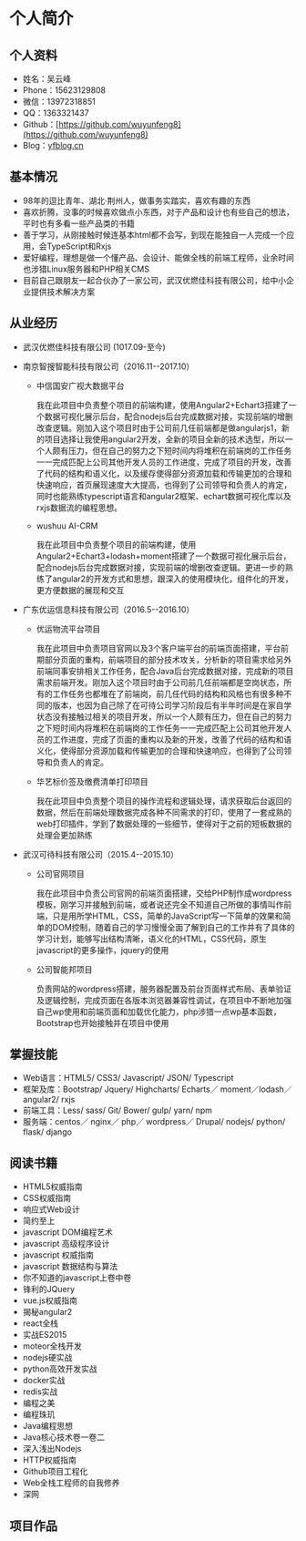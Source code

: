 # 个人简介

## 个人资料

* 姓名：吴云峰
* Phone：15623129808
* 微信：13972318851
* QQ：1363321437
* Github：[https://github.com/wuyunfeng8](https://github.com/wuyunfeng8)
* Blog：[yfblog.cn](https://yfblog.cn)

## 基本情况

* 98年的逗比青年、湖北·荆州人，做事务实踏实，喜欢有趣的东西
* 喜欢折腾，没事的时候喜欢做点小东西，对于产品和设计也有些自己的想法，平时也有多看一些产品类的书籍
* 善于学习，从刚接触时候连基本html都不会写，到现在能独自一人完成一个应用，会TypeScript和Rxjs
* 爱好编程，理想是做一个懂产品、会设计、能做全栈的前端工程师，业余时间也涉猎Linux服务器和PHP相关CMS
* 目前自己跟朋友一起合伙办了一家公司，武汉优燃佳科技有限公司，给中小企业提供技术解决方案

## 从业经历

* 武汉优燃佳科技有限公司 (1017.09-至今)

* 南京智搜智能科技有限公司（2016.11--2017.10）

    * 中信国安广视大数据平台

        我在此项目中负责整个项目的前端构建，使用Angular2+Echart3搭建了一个数据可视化展示后台，配合nodejs后台完成数据对接，实现前端的增删改查逻辑。刚加入这个项目时由于公司前几任前端都是做angularjs1，新的项目选择让我使用angular2开发，全新的项目全新的技术选型，所以一个人颇有压力，但在自己的努力之下短时间内将堆积在前端岗的工作任务一一完成匹配上公司其他开发人员的工作进度，完成了项目的开发，改善了代码的结构和语义化，以及缓存使得部分资源加载和传输更加的合理和快速响应，首页展现速度大大提高，也得到了公司领导和负责人的肯定，同时也能熟练typescript语言和angular2框架、echart数据可视化库以及rxjs数据流的编程思想。

    * wushuu AI-CRM

        我在此项目中负责整个项目的前端构建，使用Angular2+Echart3+lodash+moment搭建了一个数据可视化展示后台，配合nodejs后台完成数据对接，实现前端的增删改查逻辑。更进一步的熟练了angular2的开发方式和思想，跟深入的使用模块化，组件化的开发，更方便数据的展现和交互

* 广东优运信息科技有限公司（2016.5--2016.10）

    * 优运物流平台项目

        我在此项目中负责项目官网以及3个客户端平台的前端页面搭建，平台前期部分页面的重构，前端项目的部分技术攻关，分析新的项目需求给另外前端同事安排相关工作任务，配合Java后台完成数据对接，完成新的项目需求前端开发。刚加入这个项目时由于公司前几任前端都是空岗状态，所有的工作任务也都堆在了前端岗，前几任代码的结构和风格也有很多种不同的版本，也因为自己除了在可待公司学习阶段后有半年时间是在家自学状态没有接触过相关的项目开发，所以一个人颇有压力，但在自己的努力之下短时间内将堆积在前端岗的工作任务一一完成匹配上公司其他开发人员的工作进度，完成了页面的重构以及新的开发，改善了代码的结构和语义化，使得部分资源加载和传输更加的合理和快速响应，也得到了公司领导和负责人的肯定。

    * 华艺标价签及缴费清单打印项目

        我在此项目中负责整个项目的操作流程和逻辑处理，请求获取后台返回的数据，然后在前端处理数据完成各种不同需求的打印，使用了一套成熟的web打印插件，学到了数据处理的一些细节，使得对于之前的短板数据的处理会更加熟练

* 武汉可待科技有限公司（2015.4--2015.10）

    * 公司官网项目

        我在此项目中负责公司官网的前端页面搭建，交给PHP制作成wordpress模板，刚学习并接触到前端，或者说还完全不知道自己所做的事情叫作前端，只是用所学HTML，CSS，简单的JavaScript写一下简单的效果和简单的DOM控制，随着自己的学习慢慢全面了解到自己的工作并有了具体的学习计划，能够写出结构清晰，语义化的HTML，CSS代码，原生javascript的更多操作，jquery的使用

    * 公司智能邦项目

        负责网站的wordpress搭建，服务器配置及前台页面样式布局、表单验证及逻辑控制，完成页面在各版本浏览器兼容性调试，在项目中不断地加强自己wp使用和前端页面和加载优化能力，php涉猎一点wp基本函数，Bootstrap也开始接触并在项目中使用

## 掌握技能

* Web语言：HTML5/ CSS3/ Javascript/ JSON/ Typescript
* 框架及库：Bootstrap/ Jquery/ Highcharts/ Echarts／ moment／lodash／ angular2/ rxjs
* 前端工具：Less/ sass/ Git/ Bower/ gulp/ yarn/ npm
* 服务端：centos／ nginx／ php／ wordpress／ Drupal/ nodejs/ python/ flask/ django

## 阅读书籍

* HTML5权威指南
* CSS权威指南
* 响应式Web设计
* 简约至上
* javascript DOM编程艺术
* javascript 高级程序设计
* javascript 权威指南
* javascript 数据结构与算法
* 你不知道的javascript上卷中卷
* 锋利的JQuery
* vue.js权威指南
* 揭秘angular2
* react全栈
* 实战ES2015
* moteor全栈开发
* nodejs硬实战
* python高效开发实战
* docker实战
* redis实战
* 编程之美
* 编程珠玑
* Java编程思想
* Java核心技术卷一卷二
* 深入浅出Nodejs
* HTTP权威指南
* Github项目工程化
* Web全栈工程师的自我修养
* 深网

## 项目作品


